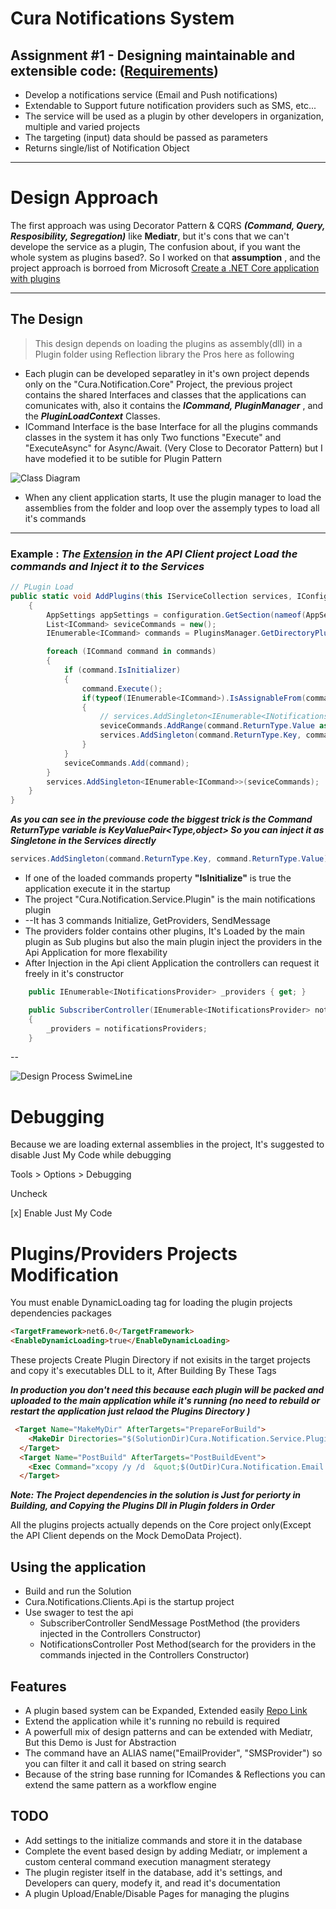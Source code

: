 # Cura Notifications System

## Assignment #1 - Designing maintainable and extensible code: ([Requirements](https://ubieva-my.sharepoint.com/:w:/g/personal/mzekrallah_cura_healthcare/EeOdRyF0aK9EpHGgXpJhcN8Bxtna2JJRKImDMGBAqlWxCA?rtime=sHBJIB7h2kg))
- Develop a notifications service (Email and Push notifications)
- Extendable to Support future notification providers such as SMS, etc...
- The service will be used as a plugin by other developers in organization, multiple and varied projects
- The targeting (input) data should be passed as parameters
- Returns single/list of Notification Object
***
# Design Approach
The first approach was using Decorator Pattern & CQRS ***(Command, Query, Resposibility, Segregation)*** like ****Mediatr****, but it's cons that we can't develope the service as a plugin, The confusion about, if you want the whole system as plugins based?. So I worked on that **assumption** , and  the project approach is borroed from Microsoft 
[Create a .NET Core application with plugins](https://learn.microsoft.com/en-us/dotnet/core/tutorials/creating-app-with-plugin-support)
 *****
## The Design

> This design depends on loading the plugins as assembly(dll) in a Plugin folder using Reflection library the Pros here as following
- Each plugin can be developed separatley in it's own project depends only on the "Cura.Notification.Core" Project, the previous project contains the shared Interfaces and classes that the applications can comunicates with, also it contains the *****ICommand, PluginManager***** , and the *****PluginLoadContext***** Classes.
- ICommand Interface is the base Interface for all the plugins commands classes in the system it has only Two functions "Execute" and "ExecuteAsync" for Async/Await. (Very Close to Decorator Pattern) but I have modefied it to be sutible for Plugin Pattern

![Class Diagram](https://github.com/ahmedgalal007/CuraNotificationsSystem/blob/main/Images/ClassDiagram.png?raw=true)

- When any client application starts, It use the plugin manager to load the assemblies from the folder and loop over the assemply types to load all it's commands
**********

### **Example** : *****The [Extension](https://github.com/ahmedgalal007/CuraNotificationsSystem/blob/main/CuraNotificationSystem/Clients/Cura.Notifications.Clients.Api/Extensions/CuraPluginsExtenssion.cs) in the API Client project Load the commands and Inject it to the Services*****

```c#
// PLugin Load
public static void AddPlugins(this IServiceCollection services, IConfiguration configuration)
	{
		AppSettings appSettings = configuration.GetSection(nameof(AppSettings)).Get<AppSettings>();
		List<ICommand> seviceCommands = new();
		IEnumerable<ICommand> commands = PluginsManager.GetDirectoryPluginsCommands<ICommand>(appSettings.PluginsPath, Environment.CurrentDirectory);

		foreach (ICommand command in commands)
		{
			if (command.IsInitializer)
			{
				command.Execute();
				if(typeof(IEnumerable<ICommand>).IsAssignableFrom(command.ReturnType.Key))
				{
					// services.AddSingleton<IEnumerable<INotificationsProvider>>((IEnumerable<INotificationsProvider>)command.ReturnType.Value);
					seviceCommands.AddRange(command.ReturnType.Value as IEnumerable<ICommand>);
					services.AddSingleton(command.ReturnType.Key, command.ReturnType.Value);
				}
			}
			seviceCommands.Add(command);
		}
		services.AddSingleton<IEnumerable<ICommand>>(seviceCommands);
	}
}
```
*****As you can see in the previouse code the biggest trick is  the Command ReturnType variable is KeyValuePair<Type,object> So you can inject it as Singletone in the Services directly*****
```C#
services.AddSingleton(command.ReturnType.Key, command.ReturnType.Value);
```
- If one of the loaded commands property **"IsInitialize"** is true the application execute it in the startup 
- The project "Cura.Notification.Service.Plugin" is the main notifications plugin
- --It has 3 commands Initialize, GetProviders, SendMessage
- The providers folder contains other plugins, It's Loaded by the main plugin as Sub plugins but also the main plugin inject the providers in the Api Application for more flexability  
- After Injection in the Api client Application the controllers can request it freely in it's constructor 
```C#
	public IEnumerable<INotificationsProvider> _providers { get; }

	public SubscriberController(IEnumerable<INotificationsProvider> notificationsProviders)
	{
		_providers = notificationsProviders;
	}
```
--

![Design Process SwimeLine](https://github.com/ahmedgalal007/CuraNotificationsSystem/blob/main/Images/CuraNotifications.png?raw=true)
# Debugging
 Because we are loading external assemblies in the project, It's  suggested to disable Just My Code while debugging

Tools > Options > Debugging

Uncheck 

 [x] Enable Just My Code

# Plugins/Providers Projects Modification
You must enable DynamicLoading tag for loading the plugin projects dependencies packages
```HTML
<TargetFramework>net6.0</TargetFramework>
<EnableDynamicLoading>true</EnableDynamicLoading>
```

These projects Create Plugin Directory if not exisits in the target projects and copy it's executables DLL to it, After Building By These Tags

*****In production you don't need this because each plugin will be packed and uploaded to the main application while it's running (no need to rebuild or restart the application just relaod the Plugins Directory )*****
```HTML
 <Target Name="MakeMyDir" AfterTargets="PrepareForBuild">
    <MakeDir Directories="$(SolutionDir)Cura.Notification.Service.Plugin\Providers" Condition="!Exists('$(SolutionDir)Cura.Notification.Service.Plugin\Providers')" />
  </Target>
  <Target Name="PostBuild" AfterTargets="PostBuildEvent">
    <Exec Command="xcopy /y /d  &quot;$(OutDir)Cura.Notification.Email.Provider.dll&quot; &quot;$(SolutionDir)Cura.Notification.Service.Plugin\Providers&quot;" />
  </Target>
```

*****Note: The Project dependencies in the solution is Just for periorty in Building, and Copying the Plugins Dll in Plugin folders in Order*****

All the plugins projects actually depends on the Core project only(Except the API Client depends on the Mock DemoData Project).

## Using the application
- Build and run the Solution
- Cura.Notifications.Clients.Api is the startup project
- Use swager to test the api 
  - SubscriberController SendMessage PostMethod (the providers injected in the Controllers Constructor)
  - NotificationsController Post Method(search for the providers in the commands injected in the Controllers Constructor)
## Features
- A plugin based system can be Expanded, Extended easily [Repo Link](https://github.com/ahmedgalal007/CuraNotificationsSystem)
- Extend the application while it's running no rebuild is required
- A powerfull mix of design patterns and can be extended with Mediatr, But this Demo is Just for Abstraction 
- The command have an ALIAS name("EmailProvider", "SMSProvider") so you can filter it and call it based on string search
- Because of the string base running for IComandes & Reflections you can extend the same pattern as a workflow engine

## TODO
- Add settings to the initialize commands and store it in the database
- Complete the event based design by adding Mediatr, or implement a custom centeral command execution managment sterategy 
- The plugin register itself in the database, add it's settings, and Developers can query, modefy it, and read it's documentation
- A plugin Upload/Enable/Disable Pages for managing the plugins

<!--TOC-->
<!--/TOC-->

